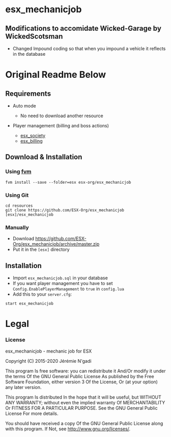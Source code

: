 # esx_mechanicjob

## Modifications to accomidate Wicked-Garage by WickedScotsman
  * Changed Impound coding so that when you impound a vehicle it reflects in the database

# Original Readme Below

## Requirements

* Auto mode
  * No need to download another resource

* Player management (billing and boss actions)
  * [esx_society](https://github.com/ESX-Org/esx_society)
  * [esx_billing](https://github.com/ESX-Org/esx_billing)

## Download & Installation

### Using [fvm](https://github.com/qlaffont/fvm-installer)
```
fvm install --save --folder=esx esx-org/esx_mechanicjob
```

### Using Git
```
cd resources
git clone https://github.com/ESX-Org/esx_mechanicjob [esx]/esx_mechanicjob
```

### Manually
- Download https://github.com/ESX-Org/esx_mechanicjob/archive/master.zip
- Put it in the `[esx]` directory

## Installation
- Import `esx_mechanicjob.sql` in your database
- If you want player management you have to set `Config.EnablePlayerManagement` to `true` in `config.lua`
- Add this to your `server.cfg`:

```
start esx_mechanicjob
```

# Legal
### License
esx_mechanicjob - mechanic job for ESX

Copyright (C) 2015-2020 Jérémie N'gadi

This program Is free software: you can redistribute it And/Or modify it under the terms Of the GNU General Public License As published by the Free Software Foundation, either version 3 Of the License, Or (at your option) any later version.

This program Is distributed In the hope that it will be useful, but WITHOUT ANY WARRANTY; without even the implied warranty Of MERCHANTABILITY Or FITNESS FOR A PARTICULAR PURPOSE. See the GNU General Public License For more details.

You should have received a copy Of the GNU General Public License along with this program. If Not, see http://www.gnu.org/licenses/.